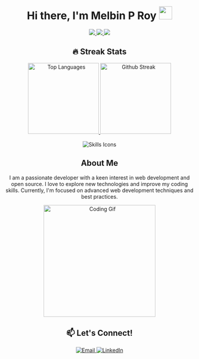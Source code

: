 <h1 align="center">Hi there, I'm Melbin P Roy <img src="https://media.giphy.com/media/hvRJCLFzcasrR4ia7z/giphy.gif" width="35"></h1>

<p align="center">
  <a href="https://img.shields.io/badge/Pronouns-He%2FHim-blue" alt="Pronouns: He/Him">
    <img src="https://img.shields.io/badge/Pronouns-He%2FHim-blue?style=for-the-badge" />
  </a>
  <a href="https://img.shields.io/badge/Interests-Coding%2C%20Open%20Source%2C%20Tech-brightgreen" alt="Interests: Coding, Open Source, Tech">
    <img src="https://img.shields.io/badge/Interests-Coding%2C%20Open%20Source%2C%20Tech-brightgreen?style=for-the-badge" />
  </a>
  <a href="https://img.shields.io/badge/Currently%20Learning-Advanced%20Web%20Development-yellow" alt="Currently Learning: Advanced Web Development">
    <img src="https://img.shields.io/badge/Currently%20Learning-Advanced%20Web%20Development-yellow?style=for-the-badge" />
  </a>
</p>

<h2 align="center">🔥 Streak Stats</h2>

<div align="center">
  <a href="https://github.com/melbinproy2003">
    <picture>
      <source height="190em" media="(prefers-color-scheme: dark)" srcset="https://github-readme-stats.vercel.app/api/top-langs/?username=melbinproy2003&layout=compact&langs_count=6&theme=dark">
      <img height="190em" src="https://github-readme-stats.vercel.app/api/top-langs/?username=melbinproy2003&layout=compact&langs_count=6&theme=dracula" alt="Top Languages"/>
    </picture>
  </a>
  <a href="https://git.io/streak-stats">
    <img src="https://github-readme-streak-stats-gray-two.vercel.app?user=melbinproy2003&theme=dark" alt="Github Streak" height="190em"/>
  </a>
</div>
<br/>

<div align="center">
  <img src="https://skillicons.dev/icons?i=html,css,javascript,php,python,django,androidstudio,react,azure" alt="Skills Icons"/>
</div>

<h2 align="center">About Me</h2>

<p align="center">
  I am a passionate developer with a keen interest in web development and open source. I love to explore new technologies and improve my coding skills. Currently, I'm focused on advanced web development techniques and best practices.
</p>

<div align="center">
  <img src="https://media.giphy.com/media/qgQUggAC3Pfv687qPC/giphy.gif" width="300" alt="Coding Gif">
</div>

<h2 align="center">📫 Let's Connect!</h2>

<p align="center">
  <a href="mailto:melbinproy76@gmail.com">
    <img src="https://img.shields.io/badge/-Email-%23EA4335.svg?style=plastic&logo=gmail&logoColor=white" alt="Email">
  </a>
  <a href="https://www.linkedin.com/in/melbin-p-roy">
    <img src="https://img.shields.io/badge/-LinkedIn-blue.svg?style=plastic&logo=linkedin&logoColor=white" alt="LinkedIn">
  </a>
<!--   <a href="https://www.instagram.com/yourusername">
    <img src="https://img.shields.io/badge/Instagram-purple?style=for-the-badge&logo=instagram&logoColor=white" alt="Instagram">
  </a> -->
</p>
